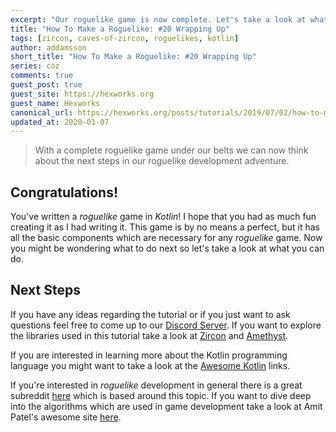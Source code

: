 ```yaml
---
excerpt: "Our roguelike game is now complete. Let's take a look at what we can do next!"
title: "How To Make a Roguelike: #20 Wrapping Up"
tags: [zircon, caves-of-zircon, roguelikes, kotlin]
author: addamsson
short_title: "How To Make a Roguelike: #20 Wrapping Up"
series: coz
comments: true
guest_post: true
guest_site: https://hexworks.org
guest_name: Hexworks
canonical_url: https://hexworks.org/posts/tutorials/2019/07/02/how-to-make-a-roguelike-wrapping-up.html
updated_at: 2020-01-07
---
```


> With a complete roguelike game under our belts we can now think about the next steps in our
roguelike development adventure.

## Congratulations!

You've written a *roguelike* game in *Kotlin*! I hope that you had as much fun creating it as I had
writing it. This game is by no means a perfect, but it has all the basic components which
are necessary for any *roguelike* game. Now you might be wondering what to do next so let's take
a look at what you can do.

## Next Steps

If you have any ideas regarding the tutorial or if you just want to ask questions feel free to
come up to our [Discord Server](https://discord.gg/vSNgvBh). If you want to explore the libraries
used in this tutorial take a look at [Zircon](http://127.0.0.1:4000/projects/zircon/) and
[Amethyst](https://github.com/Hexworks/amethyst).

If you are interested in learning more about
the Kotlin programming language you might want to take a look at the [Awesome Kotlin](https://kotlin.link/) links.

If you're interested in *roguelike* development in general there is a great subreddit [here](https://www.reddit.com/r/roguelikedev/)
which is based around this topic. If you want to dive deep into the algorithms which are used in game
development take a look at Amit Patel's awesome site [here](https://www.redblobgames.com/).


